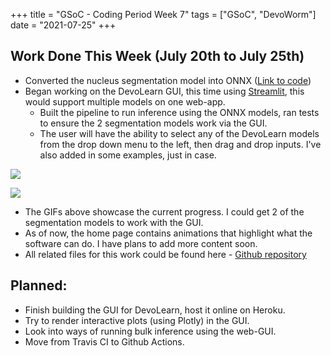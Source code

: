 +++
title =  "GSoC - Coding Period Week 7"
tags = ["GSoC", "DevoWorm"]
date = "2021-07-25"
+++

## Work Done This Week (July 20th to July 25th)

* Converted the nucleus segmentation model into ONNX ([Link to code](https://github.com/Mainakdeb/GSoC-2021/blob/main/cell-nucleus-segmentation/torch_to_onnx.ipynb))
* Began working on the DevoLearn GUI, this time using [Streamlit](https://github.com/Mainakdeb/GSoC-2021/blob/main/cell-nucleus-segmentation/torch_to_onnx.ipynb), this would support multiple models on one web-app.
    * Built the pipeline to run inference using the ONNX models, ran tests to ensure the 2 segmentation models work via the GUI.
    * The user will have the ability to select any of the DevoLearn models from the drop down menu to the left, then drag and drop inputs. I've also added in some examples, just in case.

![](../images/gsoc-coding-period-week-7/devolearn_web_demo_1.gif)

![](../images/gsoc-coding-period-week-7/devolearn_web_demo_2.gif)

* The GIFs above showcase the current progress. I could get 2 of the segmentation models to work with the GUI. 
* As of now, the home page contains animations that highlight what the software can do. I have plans to add more content soon.
* All related files for this work could be found here - [Github repository]()

## Planned:
* Finish building the GUI for DevoLearn, host it online on Heroku.
* Try to render interactive plots (using Plotly) in the GUI. 
* Look into ways of running bulk inference using the web-GUI.
* Move from Travis CI to Github Actions.